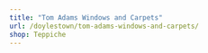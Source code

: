 ```yaml
---
title: "Tom Adams Windows and Carpets"
url: /doylestown/tom-adams-windows-and-carpets/
shop: Teppiche
---
```

